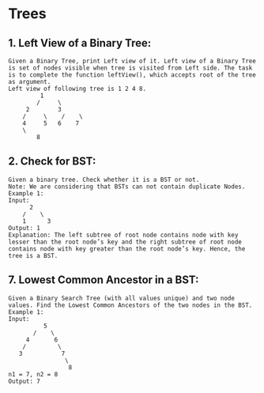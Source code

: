 # Trees

## 1. Left View of a Binary Tree:
    Given a Binary Tree, print Left view of it. Left view of a Binary Tree is set of nodes visible when tree is visited from Left side. The task is to complete the function leftView(), which accepts root of the tree as argument.
    Left view of following tree is 1 2 4 8.
             1
            /     \
         2        3
        /     \    /    \
        4     5   6    7
        \
            8   
        
## 2. Check for BST:
    Given a binary tree. Check whether it is a BST or not.
    Note: We are considering that BSTs can not contain duplicate Nodes.
    Example 1:
    Input:
          2
        /    \
        1      3
    Output: 1 
    Explanation: The left subtree of root node contains node with key lesser than the root node’s key and the right subtree of root node contains node with key greater than the root node’s key. Hence, the tree is a BST.

## 7. Lowest Common Ancestor in a BST:
    Given a Binary Search Tree (with all values unique) and two node values. Find the Lowest Common Ancestors of the two nodes in the BST.
    Example 1:
    Input:
              5
           /    \
         4       6
        /         \
       3           7
                    \
                     8
    n1 = 7, n2 = 8
    Output: 7

